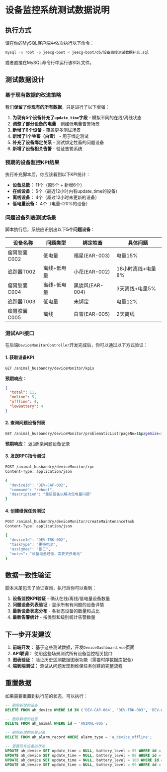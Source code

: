 # 设备监控系统测试数据说明

## 执行方式

请在你的MySQL客户端中依次执行以下命令：

```bash
mysql -u root -p jeecg-boot < jeecg-boot/db/设备监控测试数据补充.sql
```

或者直接在MySQL命令行中运行该SQL文件。

## 测试数据设计

### 基于现有数据的改进策略

我们**保留了你现有的所有数据**，只是进行了以下增强：

1. **为现有5个设备补充了`update_time`字段** - 模拟不同的在线/离线状态
2. **调整了部分设备的电量** - 创建低电量告警场景  
3. **新增了6个设备** - 覆盖更多测试场景
4. **新增了1个牲畜（白雪）** - 用于绑定测试
5. **补充了设备绑定关系** - 测试绑定牲畜的问题设备
6. **新增了设备相关告警** - 验证告警系统

### 预期的设备监控KPI结果

执行补充脚本后，你应该看到以下KPI统计：

- **设备总数：** 11个（原5个 + 新增6个）
- **在线设备：** 5个（最近12小时内有update_time的设备）
- **离线设备：** 4个（超过12小时未更新的设备）
- **低电量设备：** 4个（电量<20%的设备）

### 问题设备列表测试场景

脚本执行后，系统应识别出以下**5个问题设备**：

| 设备名称 | 问题类型 | 绑定牲畜 | 具体问题 |
|---------|---------|---------|----------|
| 瘤胃胶囊C002 | 低电量 | 福星(EAR-003) | 电量15% |
| 追踪器T002 | 离线+低电量 | 小花(EAR-002) | 18小时离线+电量8% |
| 瘤胃胶囊C004 | 离线+低电量 | 黑旋风(EAR-004) | 3天离线+电量5% |
| 追踪器T003 | 低电量 | 未绑定 | 电量12% |
| 瘤胃胶囊C005 | 离线 | 白雪(EAR-005) | 2天离线 |

### 测试API接口

在后端`DeviceMonitorController`开发完成后，你可以通过以下方式验证：

#### 1. 获取设备KPI
```bash
GET /animal_husbandry/deviceMonitor/kpis
```
**预期响应：**
```json
{
  "total": 11,
  "online": 5, 
  "offline": 4,
  "lowBattery": 4
}
```

#### 2. 查询问题设备列表
```bash
GET /animal_husbandry/deviceMonitor/problematicList?pageNo=1&pageSize=10
```
**预期响应：** 返回5条问题设备记录

#### 3. 发送RPC指令测试
```bash
POST /animal_husbandry/deviceMonitor/rpc
Content-Type: application/json

{
  "deviceId": "DEV-CAP-002",
  "command": "reboot",
  "description": "重启设备以解决低电量问题"
}
```

#### 4. 创建维保任务测试
```bash
POST /animal_husbandry/deviceMonitor/createMaintenanceTask
Content-Type: application/json

{
  "deviceId": "DEV-TRK-002", 
  "taskType": "更换电池",
  "assignee": "张三",
  "notes": "设备电量过低，需要更换电池"
}
```

## 数据一致性验证

脚本末尾包含了验证查询，执行后你可以看到：

1. **设备监控KPI验证** - 确认在线/离线/低电量设备数量
2. **问题设备列表验证** - 显示所有有问题的设备详情
3. **最新设备状态分布** - 各状态设备的数量和占比
4. **最新告警统计** - 按类型和级别统计告警数量

## 下一步开发建议

1. **前端开发：** 基于这些测试数据，开发`DeviceDashboard.vue`页面
2. **API联调：** 使用这些场景测试所有设备监控相关接口
3. **图表验证：** 验证历史遥测数据图表功能（需要时序数据库配合）
4. **端到端测试：** 测试从问题发现到维保任务创建的完整流程

## 重置数据

如果需要重置到执行前的状态，可以执行：

```sql
-- 删除新增的设备
DELETE FROM ah_device WHERE id IN ('DEV-CAP-004', 'DEV-TRK-003', 'DEV-CAP-005', 'DEV-TRK-004', 'DEV-CAP-006', 'DEV-TRK-005', 'DEV-CAP-007', 'DEV-TRK-006');

-- 删除新增的牲畜
DELETE FROM ah_animal WHERE id = 'ANIMAL-005';

-- 删除新增的告警记录
DELETE FROM ah_alarm_record WHERE alarm_type = 'a_device_offline';

-- 重置现有设备的状态
UPDATE ah_device SET update_time = NULL, battery_level = 95 WHERE id = 'DEV-CAP-001';
UPDATE ah_device SET update_time = NULL, battery_level = 88 WHERE id = 'DEV-CAP-002';  
UPDATE ah_device SET update_time = NULL, battery_level = 100 WHERE id = 'DEV-TRK-001';
UPDATE ah_device SET update_time = NULL, battery_level = 99 WHERE id = 'DEV-TRK-002';
``` 